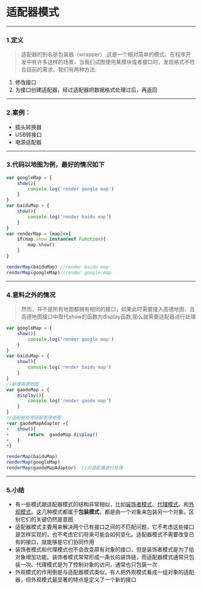 # 适配器模式

---



### 1.定义
> 适配器的别名是包装器（wrapper）,这是一个相对简单的模式。在程序开发中有许多这样的场景，当我们试图使用某模块或者接口时，发现格式不符合目前的需求。我们有两种方法:
1. 修改接口
2. 为接口创建适配器，经过适配器把数据格式处理过后，再返回

---



### 2.案例：
- 插头转换器
- USB转接口
- 电源适配器

---



### 3.代码以地图为例，最好的情况如下
```js
var googleMap = {
    show(){
        console.log('render google map')
    }
}
var baiduMap = {
    show(){
        console.log('render baidu map')
    }
}
var renderMap = (map)=>{
    if(map.show instanceof Function){
        map.show()
    }
}

renderMap(baiduMap) //render baidu map'
renderMap(googleMap)//render google map
```

---



### 4.意料之外的情况

> 然而，并不是所有地图都拥有相同的接口，如果此时需要接入高德地图，且高德地图接口中取代show的函数为display函数,那么就需要适配器进行处理

```js
var googleMap = {
    show(){
        console.log('render google map')
    }
}
var baiduMap = {
    show(){
        console.log('render baidu map')
    }
}
//新增高德地图
var gaodeMap = {
    display(){
        console.log('render gaode map')
    }
}
//适配器处理适配高德地图
+var gaodeMapAdaptor ={
+   show(){
+       return  gaodeMap.display()
+   }
+}

renderMap(baiduMap)
renderMap(googleMap)
renderMap(gaodeMapAdaptor)  //对适配器进行处理
```

---



### 5.小结
- 有一些模式跟适配器模式的结构非常相似，比如[装饰者模式](https://github.com/zc1789284658/Code-Note/edit/master/design-pattern/Decorator.md)、[代理模式](https://github.com/zc1789284658/Code-Note/edit/master/design-pattern/proxy.md)、和[外观模式](https://github.com/zc1789284658/Code-Note/edit/master/design-pattern/Facade.md)。这几种模式都属于**包装模式**，都是由一个对象来包装另一个对象。区别它们的关键仍然是意图
- 适配器模式主要用来解决两个已有接口之间的不匹配问题，它不考虑这些接口是怎样实现的，也不考虑它们将来可能会如何变化。适配器模式不需要改变已有的接口，就能够是它们协同作用
- 装饰者模式和代理模式也不会改变原有对象的接口，但是装饰者模式是为了给对象增加功能。装饰者模式常常形成一条长的装饰链，而适配器模式通常只包装一次。代理模式是为了控制对象的访问，通常也只包装一次
- 外观模式的作用倒是与适配器模式类似，有人把外观模式看成一组对象的适配器，但外观模式最显著的特点是定义了一个新的接口